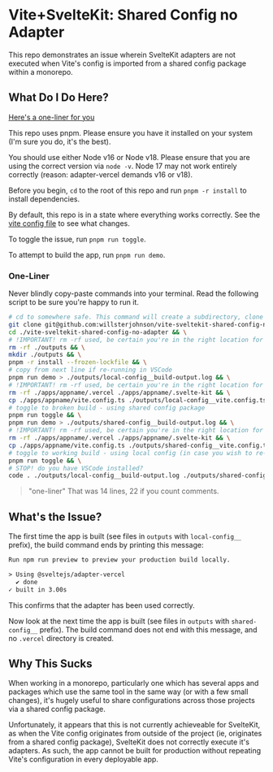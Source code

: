 # Vite+SvelteKit: Shared Config no Adapter

This repo demonstrates an issue wherein SvelteKit adapters are not executed when Vite's config is imported from a shared config package within a monorepo.

## What Do I Do Here?

[Here's a one-liner for you](#one-liner)

This repo uses pnpm. Please ensure you have it installed on your system (I'm sure you do, it's the best).

You should use either Node v16 or Node v18. Please ensure that you are using the correct version via `node -v`. Node 17 may not work entirely correctly (reason: adapter-vercel demands v16 or v18).

Before you begin, `cd` to the root of this repo and run `pnpm -r install` to install dependencies.

By default, this repo is in a state where everything works correctly. See the [vite config file](./apps/appname/vite.config.ts) to see what changes.

To toggle the issue, run `pnpm run toggle`.

To attempt to build the app, run `pnpm run demo`.

### One-Liner

Never blindly copy-paste commands into your terminal. Read the following script to be sure you're happy to run it.

```bash
# cd to somewhere safe. This command will create a subdirectory, clone this repo, enter it, and run some stuff.
git clone git@github.com:willsterjohnson/vite-sveltekit-shared-config-no-adapter.git ./vite-sveltekit-shared-config-no-adapter && \
cd ./vite-sveltekit-shared-config-no-adapter && \
# !IMPORTANT! rm -rf used, be certain you're in the right location for this.
rm -rf ./outputs && \
mkdir ./outputs && \
pnpm -r install --frozen-lockfile && \
# copy from next line if re-running in VSCode
pnpm run demo > ./outputs/local-config__build-output.log && \
# !IMPORTANT! rm -rf used, be certain you're in the right location for this.
rm -rf ./apps/appname/.vercel ./apps/appname/.svelte-kit && \
cp ./apps/appname/vite.config.ts ./outputs/local-config__vite.config.ts && \
# toggle to broken build - using shared config package
pnpm run toggle && \
pnpm run demo > ./outputs/shared-config__build-output.log && \
# !IMPORTANT! rm -rf used, be certain you're in the right location for this.
rm -rf ./apps/appname/.vercel ./apps/appname/.svelte-kit && \
cp ./apps/appname/vite.config.ts ./outputs/shared-config__vite.config.ts && \
# toggle to working build - using local config (in case you wish to re-run this script)
pnpm run toggle && \
# STOP! do you have VSCode installed?
code . ./outputs/local-config__build-output.log ./outputs/shared-config__build-output.log ./outputs/local-config__vite.config.ts ./outputs/shared-config__vite.config.ts
```

> "one-liner"
That was 14 lines, 22 if you count comments.

## What's the Issue?

The first time the app is built (see files in `outputs` with `local-config__` prefix), the build command ends by printing this message:

```txt
Run npm run preview to preview your production build locally.

> Using @sveltejs/adapter-vercel
  ✔ done
✓ built in 3.00s
```

This confirms that the adapter has been used correctly.

Now look at the next time the app is built (see files in `outputs` with `shared-config__` prefix). The build command does not end with this message, and no `.vercel` directory is created.

## Why This Sucks

When working in a monorepo, particularly one which has several apps and packages which use the same tool in the same way (or with a few small changes), it's hugely useful to share configurations across those projects via a shared config package.

Unfortunately, it appears that this is not currently achieveable for SvelteKit, as when the Vite config originates from outside of the project (ie, originates from a shared config package), SvelteKit does not correctly execute it's adapters. As such, the app cannot be built for production without repeating Vite's configuration in every deployable app.
